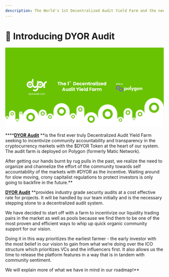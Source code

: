 ```yaml
---
description: The World's 1st Decentralized Audit Yield Farm and the need for having one!
---
```


# 📖 Introducing DYOR Audit

![The need for the World&#x2019;s 1st Decentralized Audit Yield Farm!](.gitbook/assets/dyor-audit-medium-banner-2.jpg)

\*\*\*\*[**DYOR Audit**](https://dyoraudit.com) **is the first ever truly Decentralized Audit Yield Farm seeking to incentivize community accountability and transparency in the cryptocurrency markets with the $DYOR Token at the heart of our system. The audit farm is deployed on Polygon \(formerly Matic Network\).  
  
After getting our hands burnt by rug pulls in the past, we realize the need to organize and channelize the effort of the community towards self accountability of the markets with \#DYOR as the incentive. Waiting around for slow moving, crony capitalist regulations to protect investors is only going to backfire in the future.**  
  
[**DYOR Audit**](https://dyoraudit.com) **provides industry grade security audits at a cost effective rate for projects. It will be handled by our team initially and is the necessary stepping stone to a decentralized audit system.  
  
We have decided to start off with a farm to incentivize our liquidity trading pairs in the market as well as pools because we find them to be one of the most proven and efficient ways to whip up quick organic community support for our vision.  
  
Doing it in this way prioritizes the earliest farmer - the early investor with the most belief in our vision to gain from what we’re doing over the ICO structure which prioritizes VCs and the influencers first. It also allows us the time to release the platform features in a way that is in tandem with community sentiment.  
  
We will explain more of what we have in mind in our roadmap!**

